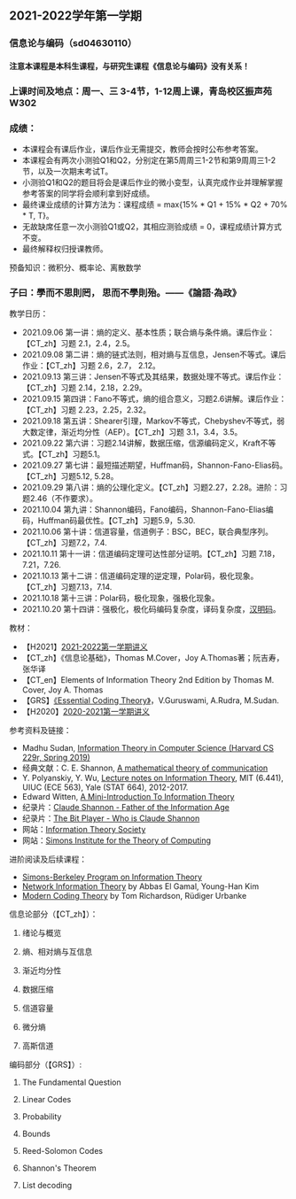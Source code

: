 ## 2021-2022学年第一学期
### 信息论与编码（sd04630110）
#### 注意本课程是本科生课程，与研究生课程《信息论与编码》没有关系！

### 上课时间及地点：周一、三 3-4节，1-12周上课，青岛校区振声苑W302

### 成绩：
* 本课程会有课后作业，课后作业无需提交，教师会按时公布参考答案。
* 本课程会有两次小测验Q1和Q2，分别定在第5周周三1-2节和第9周周三1-2节，以及一次期末考试T。
* 小测验Q1和Q2的题目将会是课后作业的微小变型，认真完成作业并理解掌握参考答案的同学将会顺利拿到好成绩。
* 最终课业成绩的计算方法为：课程成绩 = max{15% * Q1 + 15% * Q2 + 70% * T, T}。
* 无故缺席任意一次小测验Q1或Q2，其相应测验成绩 = 0，课程成绩计算方式不变。
* 最终解释权归授课教师。

预备知识：微积分、概率论、离散数学

### 子曰：學而不思則罔， 思而不學則殆。——《論語‧為政》

教学日历：
* 2021.09.06 第一讲：熵的定义、基本性质；联合熵与条件熵。课后作业：【CT_zh】习题 2.1，2.4，2.5。
* 2021.09.08 第二讲：熵的链式法则，相对熵与互信息，Jensen不等式。课后作业：【CT_zh】习题 2.6，2.7， 2.12。
* 2021.09.13 第三讲：Jensen不等式及其结果，数据处理不等式。课后作业：【CT_zh】习题 2.14，2.18，2.29。
* 2021.09.15 第四讲：Fano不等式，熵的组合意义，习题2.6讲解。课后作业：【CT_zh】习题 2.23，2.25，2.32。
* 2021.09.18 第五讲：Shearer引理，Markov不等式，Chebyshev不等式，弱大数定律，渐近均分性（AEP）。【CT_zh】习题 3.1，3.4，3.5。 
* 2021.09.22 第六讲：习题2.14讲解，数据压缩，信源编码定义，Kraft不等式。【CT_zh】习题5.1。
* 2021.09.27 第七讲：最短描述期望，Huffman码，Shannon-Fano-Elias码。【CT_zh】习题5.12, 5.28。 
* 2021.09.29 第八讲：熵的公理化定义。【CT_zh】习题2.27，2.28。进阶：习题2.46（不作要求）。
* 2021.10.04 第九讲：Shannon编码，Fano编码，Shannon-Fano-Elias编码，Huffman码最优性。【CT_zh】习题5.9，5.30.
* 2021.10.06 第十讲：信道容量，信道例子：BSC，BEC，联合典型序列。【CT_zh】习题7.2，7.4.
* 2021.10.11 第十一讲：信道编码定理可达性部分证明。【CT_zh】习题 7.18，7.21，7.26.
* 2021.10.13 第十二讲：信道编码定理的逆定理，Polar码，极化现象。【CT_zh】习题7.13，7.14.
* 2021.10.18 第十三讲：Polar码，极化现象，强极化现象。
* 2021.10.20 第十四讲：强极化，极化码编码复杂度，译码复杂度，[汉明码](https://www.bilibili.com/video/BV1WK411N7kz?from=search&seid=17764592407026752781&spm_id_from=333.337.0.0)。

教材：
* 【H2021】[2021-2022第一学期讲义](https://www.jianguoyun.com/p/DSW5ZsUQm4-HBhjN14wE)
* 【CT_zh】《信息论基础》，Thomas M.Cover，Joy A.Thomas著；阮吉寿，张华译
* 【CT_en】Elements of Information Theory 2nd Edition by Thomas M. Cover, Joy A. Thomas
* 【GRS】[《Essential Coding Theory》](https://cse.buffalo.edu/faculty/atri/courses/coding-theory/book/)，V.Guruswami, A.Rudra, M.Sudan.
* 【H2020】[2020-2021第一学期讲义](https://www.jianguoyun.com/p/DR9U1ecQm4-HBhjdt4oE)

参考资料及链接：
* Madhu Sudan, [Information Theory in Computer Science (Harvard CS 229r, Spring 2019)](http://people.seas.harvard.edu/~madhusudan/courses/Spring2019/)
* 经典文献：C. E. Shannon, [A mathematical theory of communication](https://dl.acm.org/doi/10.1145/584091.584093)
* Y. Polyanskiy, Y. Wu, [Lecture notes on Information Theory](http://people.lids.mit.edu/yp/homepage/data/itlectures_v5.pdf), MIT (6.441), UIUC (ECE 563), Yale (STAT 664), 2012-2017.
* Edward Witten, [A Mini-Introduction To Information Theory](https://arxiv.org/abs/1805.11965)
* 纪录片：[Claude Shannon - Father of the Information Age](https://v.qq.com/x/page/a0197khdkeg.html)
* 纪录片：[The Bit Player - Who is Claude Shannon](https://www.bilibili.com/video/BV1YV411z7qo/?spm_id_from=333.788.videocard.0)
* 网站：[Information Theory Society](https://www.itsoc.org/)
* 网站：[Simons Institute for the Theory of Computing](https://simons.berkeley.edu/)

进阶阅读及后续课程：
* [Simons-Berkeley Program on Information Theory](https://simons.berkeley.edu/programs/inftheory2015)
* [Network Information Theory](http://web.eng.ucsd.edu/~yhk/nit.html) by Abbas El Gamal, Young-Han Kim
* [Modern Coding Theory](https://documents.epfl.ch/groups/i/ip/ipg/www/2010-2011/Statistical_Physics_for_Communication_and_Computer_Science/mct-new.pdf) by Tom Richardson, Rüdiger Urbanke


信息论部分（【CT_zh】）：

1. 绪论与概览

2. 熵、相对熵与互信息

3. 渐近均分性

4. 数据压缩

5. 信道容量

6. 微分熵

7. 高斯信道

编码部分（【GRS】）:

1. The Fundamental Question

2. Linear Codes

3. Probability

4. Bounds

5. Reed-Solomon Codes

6. Shannon's Theorem

7. List decoding



